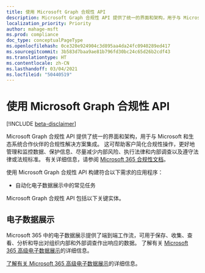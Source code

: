 ```yaml
---
title: 使用 Microsoft Graph 合规性 API
description: Microsoft Graph 合规性 API 提供了统一的界面和架构，用于与 Microsoft 和生态系统合作伙伴的合规性解决方案集成。 这可帮助客户简化合规性操作，更好地管理和监控数据、保护信息、尽量减少内部风险、执行法律和内部调查以及遵守法律或法规标准。
localization_priority: Priority
author: mahage-msft
ms.prod: compliance
doc_type: conceptualPageType
ms.openlocfilehash: 0ce320e924904c3d895aa4da24fc0940289ed417
ms.sourcegitcommit: 3b583d7baa9ae81b796fd30bc24c65d26b2cdf43
ms.translationtype: HT
ms.contentlocale: zh-CN
ms.lasthandoff: 03/04/2021
ms.locfileid: "50440519"
---
```

# <a name="use-the-microsoft-graph-compliance-api"></a>使用 Microsoft Graph 合规性 API

[!INCLUDE [beta-disclaimer](../../includes/beta-disclaimer.md)]

Microsoft Graph 合规性 API 提供了统一的界面和架构，用于与 Microsoft 和生态系统合作伙伴的合规性解决方案集成。 这可帮助客户简化合规性操作，更好地管理和监控数据、保护信息、尽量减少内部风险、执行法律和内部调查以及遵守法律或法规标准。 有关详细信息，请参阅 [Microsoft 365 合规性文档](/microsoft-365/compliance)。

使用 Microsoft Graph 合规性 API 构建符合以下需求的应用程序：

- 自动化电子数据展示中的常见任务

Microsoft Graph 合规性 API 包括以下关键实体。

## <a name="ediscovery"></a>电子数据展示

Microsoft 365 中的电子数据展示提供了端到端工作流，可用于保存、收集、查看、分析和导出对组织内部和外部调查作出响应的数据。 了解有关 [Microsoft 365 高级电子数据展示](/microsoft-365/compliance/overview-ediscovery-20)的详细信息。

[了解有关 Microsoft 365 高级电子数据展示](ediscovery-ediscoveryapioverview.md)的详细信息。

<!--
## Labels

??? Labels should be moved from security to here.  They are currently under a node called Information protection.
-->
